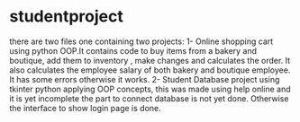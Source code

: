 # studentproject
there are two files one containing two projects:
1- Online shopping cart using python OOP.It contains code to buy items from a bakery and boutique, add them to inventory , make changes and calculates the order. It also calculates the employee salary of both bakery and boutique employee. It has some errors otherwise it works.
2- Student Database project using tkinter python applying OOP concepts, this was made using help online and it is yet incomplete the part to connect database is not yet done. Otherwise the interface to show login page is done.
